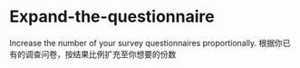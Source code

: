 # Expand-the-questionnaire
Increase the number of your survey questionnaires proportionally.
根据你已有的调查问卷，按结果比例扩充至你想要的份数
